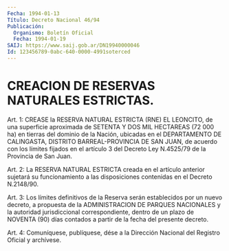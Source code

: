 ```yaml
---
Fecha: 1994-01-13
Título: Decreto Nacional 46/94
Publicación:
  Organismo: Boletín Oficial
  Fecha: 1994-01-19
SAIJ: https://www.saij.gob.ar/DN19940000046
Id: 123456789-0abc-640-0000-4991soterced
---
```

# CREACION DE RESERVAS NATURALES ESTRICTAS.

<a id="1"></a>
Art.  1: CREASE la RESERVA NATURAL ESTRICTA (RNE) EL LEONCITO, de una superficie  aproximada  de  SETENTA  Y DOS MIL HECTAREAS (72 000  ha)  en  tierras  del  dominio de la Nación,  ubicadas  en  el DEPARTAMENTO  DE  CALINGASTA,  DISTRITO  BARREAL-PROVINCIA  DE  SAN JUAN, de acuerdo con los límites  fijados  en  el  artículo  3  del Decreto Ley N.4525/79 de la Provincia de San Juan.

<a id="2"></a>
Art.  2:  La  RESERVA  NATURAL  ESTRICTA creada en el artículo anterior sujetará su funcionamiento a  las disposiciones contenidas en el Decreto N.2148/90.

<a id="3"></a>
Art. 3: Los límites definitivos de la Reserva serán establecidos por un nuevo decreto, a propuesta de la ADMINISTRACION  DE PARQUES NACIONALES y la autoridad jurisdiccional correspondiente,  dentro  de un plazo de NOVENTA (90) días contados a partir de la fecha del presente decreto.

<a id="4"></a>
Art.  4: Comuníquese, publíquese, dése a la Dirección Nacional del Registro Oficial y archívese.